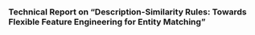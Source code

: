 ### Technical Report on “Description-Similarity Rules: Towards Flexible Feature Engineering for Entity Matching”